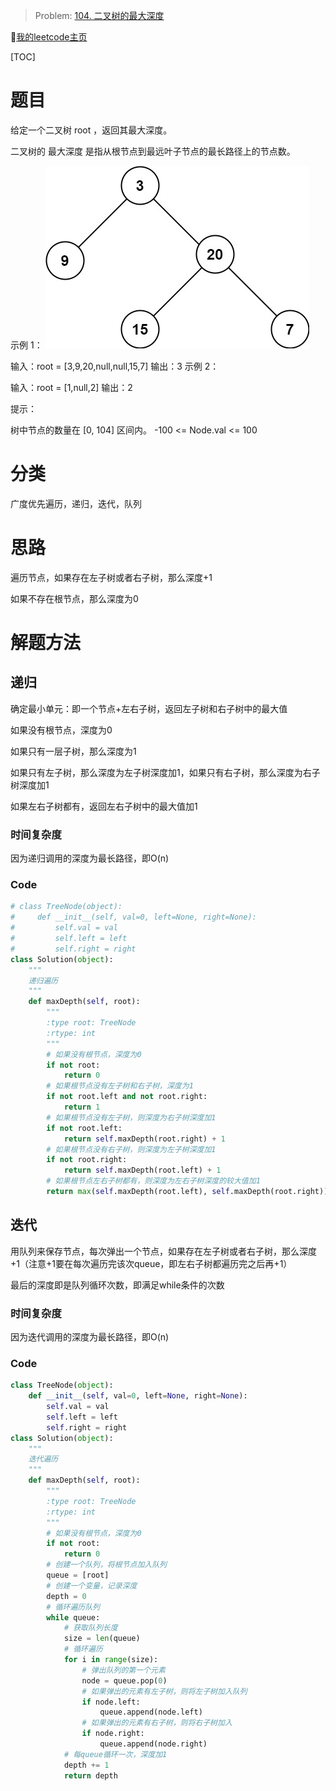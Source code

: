 > Problem: [104. 二叉树的最大深度](https://leetcode.cn/problems/maximum-depth-of-binary-tree/description/)

🐷[我的leetcode主页](https://leetcode.cn/u/qui22ical-gagariny8t/)

[TOC]

# 题目
给定一个二叉树 root ，返回其最大深度。

二叉树的 最大深度 是指从根节点到最远叶子节点的最长路径上的节点数。

示例 1：
![img_2.png](img_2.png)

输入：root = [3,9,20,null,null,15,7]
输出：3
示例 2：

输入：root = [1,null,2]
输出：2

提示：

树中节点的数量在 [0, 104] 区间内。
-100 <= Node.val <= 100

# 分类
广度优先遍历，递归，迭代，队列
# 思路
遍历节点，如果存在左子树或者右子树，那么深度+1

如果不存在根节点，那么深度为0

# 解题方法

## 递归
确定最小单元：即一个节点+左右子树，返回左子树和右子树中的最大值

如果没有根节点，深度为0

如果只有一层子树，那么深度为1

如果只有左子树，那么深度为左子树深度加1，如果只有右子树，那么深度为右子树深度加1

如果左右子树都有，返回左右子树中的最大值加1

### 时间复杂度
因为递归调用的深度为最长路径，即O(n)
### Code
```python
# class TreeNode(object):
#     def __init__(self, val=0, left=None, right=None):
#         self.val = val
#         self.left = left
#         self.right = right
class Solution(object):
    """
    递归遍历
    """
    def maxDepth(self, root):
        """
        :type root: TreeNode
        :rtype: int
        """
        # 如果没有根节点，深度为0
        if not root:
            return 0
        # 如果根节点没有左子树和右子树，深度为1
        if not root.left and not root.right:
            return 1
        # 如果根节点没有左子树，则深度为右子树深度加1
        if not root.left:
            return self.maxDepth(root.right) + 1
        # 如果根节点没有右子树，则深度为左子树深度加1
        if not root.right:
            return self.maxDepth(root.left) + 1
        # 如果根节点左右子树都有，则深度为左右子树深度的较大值加1
        return max(self.maxDepth(root.left), self.maxDepth(root.right)) + 1
```

## 迭代
用队列来保存节点，每次弹出一个节点，如果存在左子树或者右子树，那么深度+1（注意+1要在每次遍历完该次queue，即左右子树都遍历完之后再+1）

最后的深度即是队列循环次数，即满足while条件的次数
### 时间复杂度
因为迭代调用的深度为最长路径，即O(n)
### Code
```python
class TreeNode(object):
    def __init__(self, val=0, left=None, right=None):
        self.val = val
        self.left = left
        self.right = right
class Solution(object):
    """
    迭代遍历
    """
    def maxDepth(self, root):
        """
        :type root: TreeNode
        :rtype: int
        """
        # 如果没有根节点，深度为0
        if not root:
            return 0
        # 创建一个队列，将根节点加入队列
        queue = [root]
        # 创建一个变量，记录深度
        depth = 0
        # 循环遍历队列
        while queue:
            # 获取队列长度
            size = len(queue)
            # 循环遍历
            for i in range(size):
                # 弹出队列的第一个元素
                node = queue.pop(0)
                # 如果弹出的元素有左子树，则将左子树加入队列
                if node.left:
                    queue.append(node.left)
                # 如果弹出的元素有右子树，则将右子树加入
                if node.right:
                    queue.append(node.right)
            # 每queue循环一次，深度加1
            depth += 1
            return depth
```